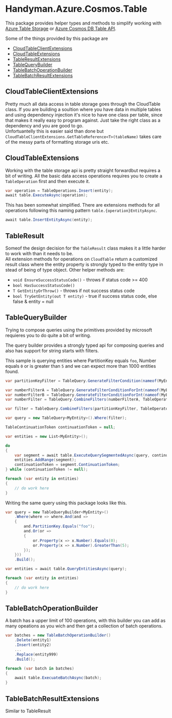 # Handyman.Azure.Cosmos.Table

This package provides helper types and methods to simplify working with [Azure Table Storage](https://azure.microsoft.com/en-in/services/storage/tables/) or [Azure Cosmos DB Table API](https://docs.microsoft.com/en-us/azure/cosmos-db/table-introduction).

Some of the things provided by this package are

* [CloudTableClientExtensions](#CloudTableClientExtensions)
* [CloudTableExtensions](#CloudTableExtensions)
* [TableResultExtensions](#TableResultExtensions)
* [TableQueryBuilder](#TableQueryBuilder)
* [TableBatchOperationBuilder](#TableBatchOperationBuilder)
* [TableBatchResultExtensions](#TableBatchResultExtensions)

## CloudTableClientExtensions

Pretty much all data access in table storage goes through the CloudTable class. If you are building a soultion where you have data in multiple tables and using dependency injection it's nice to have one class per table, since that makes it really easy to program against. Just take the right class as a dependency and you are good to go.  
Unfortuantelly this is easier said than done but `CloudTableClientExtensions.GetTableReference<T>(tableName)` takes care of the messy parts of formatting storage uris etc.

## CloudTableExtensions

Working with the table storage api is pretty straight forwardbut requires a bit of writing. All the basic data access operations requires you to create a `TableOperation` first and then execute it.  

``` csharp
var operation = TableOperations.Insert(entity);
await table.ExecuteAsync(operation);

```

This has been somewhat simplified. There are extensions methods for all operations following this naming pattern `table.{operation}EntityAsync`.

``` csharp
await table.InsertEntityAsync(entity);
```

## TableResult

Someof the design decision for the `TableResult` class makes it a little harder to work with than it needs to be.  
All extension methods for operations on `CloudTable` return a customized result class where the entity property is strongly typed to the entity type in stead of being of type object. Other helper methods are:

* `void EnsureSuccessStatusCode()` - throws if status code >= 400
* `bool HasSuccessStatusCode()`
* `T GetEntityOrThrow()` - throws if not success status code
* `bool TryGetEntity(out T entity)` - true if success status code, else false & entity = null

## TableQueryBuilder

Trying to compose queries using the primitives provided by microsoft requieres you to do quite a bit of writing.  

The query builder provides a strongly typed api for composing queries and also has support for string starts with filters.

This sample is querying entities where PartitionKey equals `foo`, Number equals `0` or is greater than `5` and we can expect more than 1000 entities found.

``` csharp
var partitionKeyFilter = TableQuery.GenerateFilterCondition(nameof(MyEntity.PartitionKey), QueryComparisons.Equal, "foo");

var numberFilterA = TableQuery.GenerateFilterConditionForInt(nameof(MyEntity.Number), QueryComparisons.Equal, 0);
var numberFilterB = TableQuery.GenerateFilterConditionForInt(nameof(MyEntity.Number), QueryComparisons.GreaterThan, 5);
var numberFilter = TableQuery.CombineFilters(numberFilterA, TableOperators.Or, numberFilterB);

var filter = TableQuery.CombineFilters(partitionKeyFilter, TableOperators.And, numberFilter);

var query = new TableQuery<MyEntity>().Where(filter);

TableContinuationToken continuationToken = null;

var entities = new List<MyEntity>();

do
{
    var segment = await table.ExecuteQuerySegmentedAsync(query, continuationToken);
    entities.AddRange(segment);
    continuationToken = segment.ContinuationToken;
} while (continuationToken != null);

foreach (var entity in entities)
{
    // do work here
}
```

Writing the same query using this package looks like this.

``` csharp
var query = new TableQueryBuilder<MyEntity>()
    .Where(where => where.And(and =>
    {
        and.PartitionKey.Equals("foo");
        and.Or(or =>
        {
            or.Property(x => x.Number).Equals(0);
            or.Property(x => x.Number).GreaterThan(5);
        });
    }))
    .Build();

var entities = await table.QueryEntitiesAsync(query);

foreach (var entity in entities)
{
    // do work here
}
```

## TableBatchOperationBuilder

A batch has a upper limit of 100 operations, with this builder you can add as many opeations as you wich and then get a collection of batch operations.

``` csharp
var batches = new TableBatchOperationBuilder()
    .Delete(entity1)
    .Insert(entity2)
    ...
    .Replace(entity999)
    .Build();

foreach (var batch in batches)
{
    await table.ExecuateBatchAsync(batch);
}
```

## TableBatchResultExtensions

Similar to TableResult
